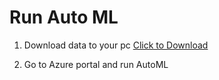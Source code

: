 # Run Auto ML

1. Download data to your pc
<a href="https://mtcseattle.blob.core.windows.net/nyc-energy/nyc_energy.csv" download>Click to Download</a>

1. Go to Azure portal and run AutoML

